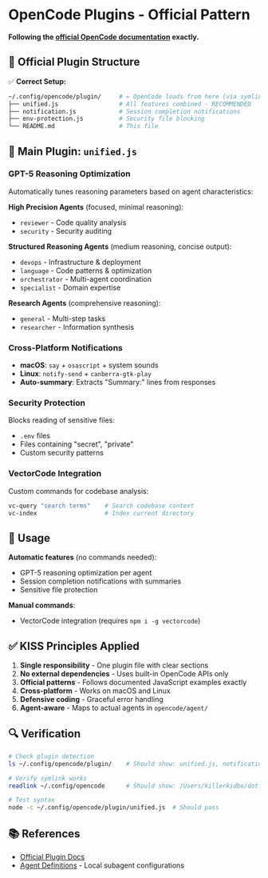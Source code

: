 # OpenCode Plugins - Official Pattern

**Following the [official OpenCode documentation](https://opencode.ai/docs/plugins/) exactly.**

## 🎯 Official Plugin Structure

✅ **Correct Setup:**
```bash
~/.config/opencode/plugin/     # ← OpenCode loads from here (via symlink)
├── unified.js                 # All features combined - RECOMMENDED
├── notification.js            # Session completion notifications
├── env-protection.js          # Security file blocking
└── README.md                  # This file
```

## 📁 Main Plugin: `unified.js`

### **GPT-5 Reasoning Optimization**
Automatically tunes reasoning parameters based on agent characteristics:

**High Precision Agents** (focused, minimal reasoning):
- `reviewer` - Code quality analysis
- `security` - Security auditing

**Structured Reasoning Agents** (medium reasoning, concise output):
- `devops` - Infrastructure & deployment
- `language` - Code patterns & optimization  
- `orchestrator` - Multi-agent coordination
- `specialist` - Domain expertise

**Research Agents** (comprehensive reasoning):
- `general` - Multi-step tasks
- `researcher` - Information synthesis

### **Cross-Platform Notifications**
- **macOS**: `say` + `osascript` + system sounds
- **Linux**: `notify-send` + `canberra-gtk-play`
- **Auto-summary**: Extracts "Summary:" lines from responses

### **Security Protection**
Blocks reading of sensitive files:
- `.env` files
- Files containing "secret", "private"
- Custom security patterns

### **VectorCode Integration**
Custom commands for codebase analysis:
```bash
vc-query "search terms"    # Search codebase context
vc-index                   # Index current directory
```

## 🚀 Usage

**Automatic features** (no commands needed):
- GPT-5 reasoning optimization per agent
- Session completion notifications with summaries
- Sensitive file protection

**Manual commands**:
- VectorCode integration (requires `npm i -g vectorcode`)

## ✅ KISS Principles Applied

1. **Single responsibility** - One plugin file with clear sections
2. **No external dependencies** - Uses built-in OpenCode APIs only
3. **Official patterns** - Follows documented JavaScript examples exactly
4. **Cross-platform** - Works on macOS and Linux
5. **Defensive coding** - Graceful error handling
6. **Agent-aware** - Maps to actual agents in `opencode/agent/`

## 🔍 Verification

```bash
# Check plugin detection
ls ~/.config/opencode/plugin/    # Should show: unified.js, notification.js, env-protection.js

# Verify symlink works  
readlink ~/.config/opencode      # Should show: /Users/killerkidbo/dotfiles/opencode

# Test syntax
node -c ~/.config/opencode/plugin/unified.js  # Should pass
```

## 📚 References

- [Official Plugin Docs](https://opencode.ai/docs/plugins/)
- [Agent Definitions](../agent/) - Local subagent configurations